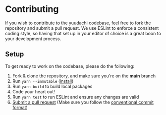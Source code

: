 # Contributing

If you wish to contribute to the yuudachi codebase, feel free to fork the repository and submit a
pull request. We use ESLint to enforce a consistent coding style, so having that set up in your editor of choice
is a great boon to your development process.

## Setup

To get ready to work on the codebase, please do the following:

1. Fork & clone the repository, and make sure you're on the **main** branch
2. Run `yarn --immutable` ([install](https://yarnpkg.com/getting-started/install))
3. Run `yarn build` to build local packages
4. Code your heart out!
5. Run `yarn test` to run ESLint and ensure any changes are valid
6. [Submit a pull request](https://github.com/Naval-Base/yuudachi/compare) (Make sure you follow the [conventional commit format](https://github.com/Naval-Base/yuudachi/blob/main/.github/COMMIT_CONVENTION.md))
